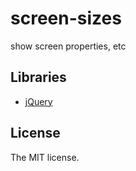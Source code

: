 # screen-sizes

show screen properties, etc

## Libraries

- [jQuery](http://jquery.com/)

## License

The MIT license.
